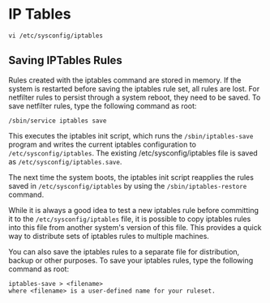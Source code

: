 # IP Tables

    vi /etc/sysconfig/iptables

## Saving IPTables Rules

Rules created with the iptables command are stored in memory. If the system is
restarted before saving the iptables rule set, all rules are lost. For netfilter
rules to persist through a system reboot, they need to be saved. To save
netfilter rules, type the following command as root:

    /sbin/service iptables save

This executes the iptables init script, which runs the `/sbin/iptables-save`
program and writes the current iptables configuration to
`/etc/sysconfig/iptables`. The existing /etc/sysconfig/iptables file is saved as
`/etc/sysconfig/iptables.save`.

The next time the system boots, the iptables init script reapplies the rules
saved in `/etc/sysconfig/iptables` by using the `/sbin/iptables-restore` command.

While it is always a good idea to test a new iptables rule before committing it
to the `/etc/sysconfig/iptables` file, it is possible to copy iptables rules
into this file from another system's version of this file. This provides a
quick way to distribute sets of iptables rules to multiple machines.

You can also save the iptables rules to a separate file for distribution,
backup or other purposes. To save your iptables rules, type the following
command as root:

    iptables-save > <filename>
    where <filename> is a user-defined name for your ruleset.
